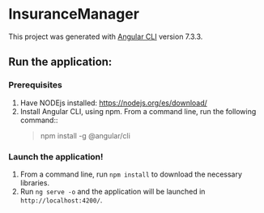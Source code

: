 # InsuranceManager

This project was generated with [Angular CLI](https://github.com/angular/angular-cli) version 7.3.3.

## Run the application:

### Prerequisites

1. Have NODEjs installed: https://nodejs.org/es/download/
2. Install Angular CLI, using npm. From a command line, run the following command::
    > npm install -g @angular/cli

### Launch the application!

1. From a command line, run `npm install` to download the necessary libraries. 
2. Run `ng serve -o` and the application will be launched in `http://localhost:4200/`. 
